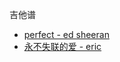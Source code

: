 吉他谱
* [perfect - ed sheeran](http://www.guitarzero2hero.com/2017/04/22/perfect-ed-sheeran-guitar-lesson/)
* [永不失联的爱 - eric](http://www.gtp.tw/gtp_view.php?id=2905dZ248533Yg2401)